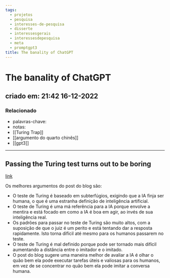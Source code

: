```yaml
---
tags:
  - projetos
  - pesquisa
  - interesses-de-pesquisa
  - disserte
  - interessesgerais
  - interessesdepesquisa
  - meta
  - promptgpt3
title: The banality of ChatGPT
---
```


# The banality of ChatGPT

## criado em: 21:42 16-12-2022

### Relacionado

- palavras-chave:
- notas: 
- [[Turing Trap]]
- [[argumento do quarto chinês]]
- [[gpt3]]
---

## Passing the Turing test turns out to be boring

[link](https://erikhoel.substack.com/p/the-banality-of-chatgpt?publication_id=332996&post_id=88498699&isFreemail=true)

Os melhores argumentos do post do blog são:

- O teste de Turing é baseado em subterfúgios, exigindo que a IA finja ser humana, o que é uma estranha definição de inteligência artificial.
- O teste de Turing é uma má referência para a IA porque envolve a mentira e está focado em como a IA é boa em agir, ao invés de sua inteligência real.
- Os padrões para passar no teste de Turing são muito altos, com a suposição de que o juiz é um perito e está tentando dar a resposta rapidamente. Isto torna difícil até mesmo para os humanos passarem no teste.
- O teste de Turing é mal definido porque pode ser tornado mais difícil aumentando a distância entre o imitador e o imitado.
- O post do blog sugere uma maneira melhor de avaliar a IA é olhar o quão bem ela pode executar tarefas úteis e valiosas para os humanos, em vez de se concentrar no quão bem ela pode imitar a conversa humana.
